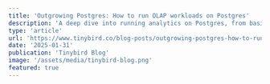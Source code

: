 ```yaml
---
title: 'Outgrowing Postgres: How to run OLAP workloads on Postgres'
description: 'A deep dive into running analytics on Postgres, from basic optimizations to advanced techniques and knowing when to quit.'
type: 'article'
url: 'https://www.tinybird.co/blog-posts/outgrowing-postgres-how-to-run-olap-workloads-on-postgres'
date: '2025-01-31'
publication: 'Tinybird Blog'
image: '/assets/media/tinybird-blog.png'
featured: true
---
```

